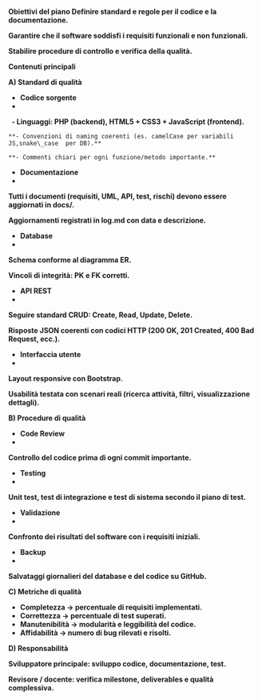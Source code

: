 **Obiettivi del piano
Definire standard e regole per il codice e la documentazione.** 

**Garantire che il software soddisfi i requisiti funzionali e non funzionali.**

**Stabilire procedure di controllo e verifica della qualità.**



**Contenuti principali**

**A) Standard di qualità**

* **Codice sorgente**
* 
**&nbsp;	- Linguaggi: PHP (backend), HTML5 + CSS3 + JavaScript (frontend).**

	**- Convenzioni di naming coerenti (es. camelCase per variabili JS,snake\_case 	per DB).**

	**- Commenti chiari per ogni funzione/metodo importante.**

* **Documentazione**
* 
**Tutti i documenti (requisiti, UML, API, test, rischi) devono essere aggiornati in docs/.**

**Aggiornamenti registrati in log.md con data e descrizione.**

* **Database**
* 
**Schema conforme al diagramma ER.**

**Vincoli di integrità: PK e FK corretti.**

* **API REST**
* 
**Seguire standard CRUD: Create, Read, Update, Delete.**

**Risposte JSON coerenti con codici HTTP (200 OK, 201 Created, 400 Bad Request, ecc.).**



* **Interfaccia utente**
* 
**Layout responsive con Bootstrap.**

**Usabilità testata con scenari reali (ricerca attività, filtri, visualizzazione dettagli).**



**B) Procedure di qualità**

* **Code Review**
* 
**Controllo del codice prima di ogni commit importante.**

* **Testing**
* 
**Unit test, test di integrazione e test di sistema secondo il piano di test.**

* **Validazione**
* 
**Confronto dei risultati del software con i requisiti iniziali.**

* **Backup**
* 
**Salvataggi giornalieri del database e del codice su GitHub.**



**C) Metriche di qualità**

* **Completezza → percentuale di requisiti implementati.**
* **Correttezza → percentuale di test superati.**
* **Manutenibilità → modularità e leggibilità del codice.**
* **Affidabilità → numero di bug rilevati e risolti.**



**D) Responsabilità**

**Sviluppatore principale: sviluppo codice, documentazione, test.**

**Revisore / docente: verifica milestone, deliverables e qualità complessiva.**

